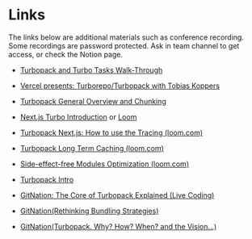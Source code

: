 # Links

The links below are additional materials such as conference recording. Some recordings are password protected. Ask in team channel to get access, or check the Notion page.

- [Turbopack and Turbo Tasks Walk-Through](https://vercel.zoom.us/rec/share/QViRx-rjuTjVW185oneDmqHTRPR9JLiOcvBon8Y29FUxbaMVRZjkCGNjjI2v38XW._G0VG6law7mXMF_5?startTime=1664462085000)
- [Vercel presents: Turborepo/Turbopack with Tobias Koppers](https://vercel.zoom.us/rec/share/jExo8Yds0sIbf3rdktzi3b5MLP7UntiFe07QPuIjihfBh5XD76Qfwca5Srgo6AvH.6TLKT2JDxG44bNgZ)
- [Turbopack General Overview and Chunking](https://loom.com/share/933ae237baf94c4387eb0759754ef898)
- [Next.js Turbo Introduction](https://vercel.zoom.us/rec/share/t6O17-yI9rdbA8pyDpTRmdhCRQfgCfLM78xPgwXu1vb0MNLtCo1HlhcrgcYKiB9G.bfImJuKlfdc5xM6t) or [Loom](https://mandrillapp.com/track/click/30773215/loom.com?p=eyJzIjoiRzVISXVQQVRmd0dRbXlEMU5yTjFCZGt0dXdZIiwidiI6MSwicCI6IntcInVcIjozMDc3MzIxNSxcInZcIjoxLFwidXJsXCI6XCJodHRwczpcXFwvXFxcL2xvb20uY29tXFxcL3NoYXJlXFxcL2M3NzI5NzdkY2IxZTRiMzE4NmNhNDlkNjA4OTdiZTk3XCIsXCJpZFwiOlwiYzk0NzFjZWZjYTM1NDM3MThlYzQ2NzQyZTlkN2I0ZTlcIixcInVybF9pZHNcIjpbXCI0YjgwYjlkMWVkN2JmZDVjZmM1YjhhMDg2ZWFhNTJhZDhkZTQ0YWMxXCJdfSJ9)
- [Turbopack Next.js: How to use the Tracing (loom.com)](https://www.loom.com/share/3ddfa5c0e45f45208b08e9093996f4f2)
- [Turbopack Long Term Caching (loom.com)](https://www.loom.com/share/8eeb72866cc74a39b915363d6dfd99a3)
- [Side-effect-free Modules Optimization (loom.com)](https://www.loom.com/share/bdee0c5f47ee4d32b7fcf183392ccaa3)
- [Turbopack Intro](https://vercel.zoom.us/rec/share/zYfVUBl8W-rOn96VLPmJGm6XwDsUCSE0rzmLcsxXAPIP8eF0nywYY_5Hqe-HWN1R.KU8XxcBamIUMU69b)

- [GitNation: The Core of Turbopack Explained (Live Coding)](https://portal.gitnation.org/contents/the-core-of-turbopack-explained-live-coding)
- [GitNation(Rethinking Bundling Strategies)](https://portal.gitnation.org/contents/rethinking-bundling-strategies)
- [GitNation(Turbopack. Why? How? When? and the Vision...)](https://portal.gitnation.org/contents/turbopack-why-how-when-and-the-vision)
